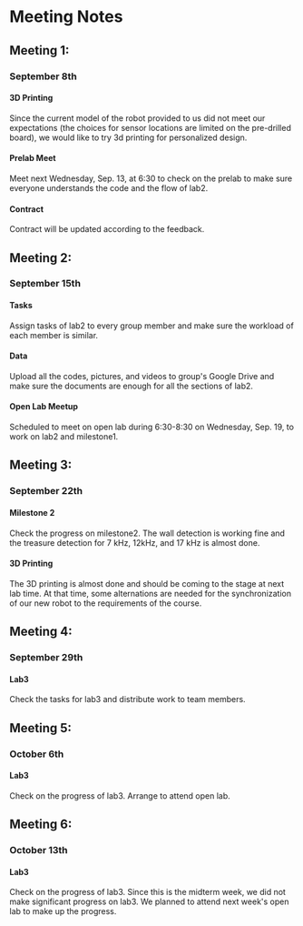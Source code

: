 # Meeting Notes

## Meeting 1:

### September 8th

#### 3D Printing
Since the current model of the robot provided to us did not meet our expectations (the choices for sensor locations are limited on the pre-drilled board), we would like to try 3d printing for personalized design.

#### Prelab Meet
Meet next Wednesday, Sep. 13, at 6:30 to check on the prelab to make sure everyone understands the code and the flow of lab2.

#### Contract
Contract will be updated according to the feedback.

 
 
## Meeting 2:

### September 15th

#### Tasks
Assign tasks of lab2 to every group member and make sure the workload of each member is similar.

#### Data
Upload all the codes, pictures, and videos to group's Google Drive and make sure the documents are enough for all the sections of lab2.

#### Open Lab Meetup
Scheduled to meet on open lab during 6:30-8:30 on Wednesday, Sep. 19, to work on lab2 and milestone1.
 
 

## Meeting 3:

### September 22th

#### Milestone 2
Check the progress on milestone2. The wall detection is working fine and the treasure detection for 7 kHz, 12kHz, and 17 kHz is almost done.

#### 3D Printing
The 3D printing is almost done and should be coming to the stage at next lab time. At that time, some alternations are needed for the synchronization of our new robot to the requirements of the course.

## Meeting 4:

### September 29th

#### Lab3
Check the tasks for lab3 and distribute work to team members.

## Meeting 5:

### October 6th

#### Lab3
Check on the progress of lab3. Arrange to attend open lab.

## Meeting 6:

### October 13th

#### Lab3
Check on the progress of lab3. Since this is the midterm week, we did not make significant progress on lab3. We planned to attend next week's open lab to make up the progress.
